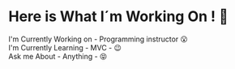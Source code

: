 
# Here is What I´m Working On ! :calendar:<br/>
I'm Currently Working on - Programming instructor :open_mouth:<br/>
I'm Currently Learning - MVC - :wink:<br/>
Ask me About - Anything - :stuck_out_tongue_closed_eyes:<br/>
<br/>


